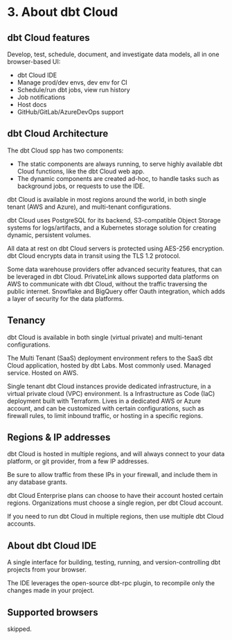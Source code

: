# 3. About dbt Cloud
## dbt Cloud features
Develop, test, schedule, document, and investigate data models, all in one browser-based UI:
- dbt Cloud IDE
- Manage prod/dev envs, dev env for CI
- Schedule/run dbt jobs, view run history
- Job notifications
- Host docs
- GitHub/GitLab/AzureDevOps support

## dbt Cloud Architecture
The dbt Cloud spp has two components: 
- The static components are always running, to serve highly available dbt Cloud functions, like the dbt Cloud web app. 
- The dynamic components are created ad-hoc, to handle tasks such as background jobs, or requests to use the IDE.

dbt Cloud is available in most regions around the world, in both single tenant (AWS and Azure), and multi-tenant configurations.

dbt Cloud uses PostgreSQL for its backend, S3-compatible Object Storage systems for logs/artifacts, and a Kubernetes storage solution for creating dynamic, persistent volumes.

All data at rest on dbt Cloud servers is protected using AES-256 encryption. dbt Cloud encrypts data in transit using the TLS 1.2 protocol.

Some data warehouse providers offer advanced security features, that can be leveraged in dbt Cloud. PrivateLink allows supported data platforms on AWS to communicate with dbt Cloud, without the traffic traversing the public internet. Snowflake and BigQuery offer Oauth integration, which adds a layer of security for the data platforms. 

## Tenancy
dbt Cloud is available in both single (virtual private) and multi-tenant configurations. 

The Multi Tenant (SaaS) deployment environment refers to the SaaS dbt Cloud application, hosted by dbt Labs. Most commonly used. Managed service. Hosted on AWS. 

Single tenant dbt Cloud instances provide dedicated infrastructure, in a virtual private cloud (VPC) environment. Is a Infrastructure as Code (IaC) deployment built with Terraform. Lives in a dedicated AWS or Azure account, and can be customized with certain configurations, such as firewall rules, to limit inbound traffic, or hosting in a specific regions.

## Regions & IP addresses
dbt Cloud is hosted in multiple regions, and will always connect to your data platform, or git provider, from a few IP addresses. 

Be sure to allow traffic from these IPs in your firewall, and include them in any database grants.

dbt Cloud Enterprise plans can choose to have their account hosted certain regions. Organizations must choose a single region, per dbt Cloud account. 

If you need to run dbt Cloud in multiple regions, then use multiple dbt Cloud accounts.

## About dbt Cloud IDE
A single interface for building, testing, running, and version-controlling dbt projects from your browser. 

The IDE leverages the open-source dbt-rpc plugin, to recompile only the changes made in your project.

## Supported browsers
skipped. 
